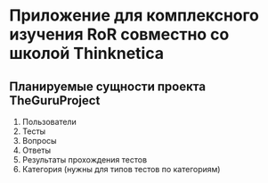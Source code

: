 # Приложение для комплексного изучения RoR совместно со школой Thinknetica

## Планируемые сущности проекта TheGuruProject


1. Пользователи
2. Тесты 
3. Вопросы 
4. Ответы 
5. Результаты прохождения тестов
6. Категория (нужны для типов тестов по категориям)
